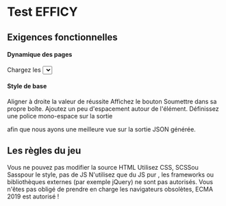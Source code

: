 # Test EFFICY
## Exigences fonctionnelles

#### Dynamique des pages

Chargez les <select>options avec le contenu du oppoStatustableau global.
Lorsque le statut est modifié, définissez la valeur associée de succès (par exemple, le statut 4 définit le succès = 75)
Lors de la soumission du formulaire, affichez les valeurs des éléments du formulaire sous forme de chaîne JSON. Nous voulons voir les valeurs, pas le texte. {"status":3,"success":50}
#### Style de base

Aligner à droite la valeur de réussite
Affichez le bouton Soumettre dans sa propre boîte. Ajoutez un peu d'espacement autour de l'élément.
Définissez une police mono-espace sur la sortie <div>afin que nous ayons une meilleure vue sur la sortie JSON générée.


## Les règles du jeu
Vous ne pouvez pas modifier la source HTML
Utilisez CSS, SCSSou Sasspour le style, pas de JS
N'utilisez que du JS pur , les frameworks ou bibliothèques externes (par exemple jQuery) ne sont pas autorisés.
Vous n'êtes pas obligé de prendre en charge les navigateurs obsolètes, ECMA 2019 est autorisé !